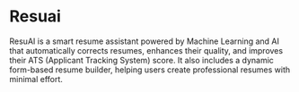 # Resuai
ResuAI is a smart resume assistant powered by Machine Learning and AI that automatically corrects resumes, enhances their quality, and improves their ATS (Applicant Tracking System) score. It also includes a dynamic form-based resume builder, helping users create professional resumes with minimal effort.
